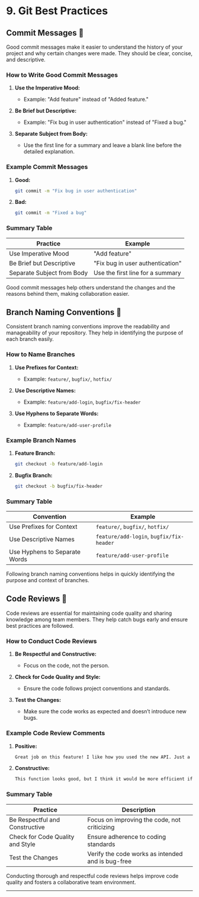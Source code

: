 # 9. Git Best Practices

## Commit Messages 📝

Good commit messages make it easier to understand the history of your project and why certain changes were made. They should be clear, concise, and descriptive.

### How to Write Good Commit Messages

1. **Use the Imperative Mood:**
   - Example: "Add feature" instead of "Added feature."

2. **Be Brief but Descriptive:**
   - Example: "Fix bug in user authentication" instead of "Fixed a bug."

3. **Separate Subject from Body:**
   - Use the first line for a summary and leave a blank line before the detailed explanation.

### Example Commit Messages

1. **Good:**
   ```sh
   git commit -m "Fix bug in user authentication"
   ```

2. **Bad:**
   ```sh
   git commit -m "Fixed a bug"
   ```

### Summary Table

| Practice                            | Example                                  |
|-------------------------------------|------------------------------------------|
| Use Imperative Mood                 | "Add feature"                            |
| Be Brief but Descriptive            | "Fix bug in user authentication"         |
| Separate Subject from Body          | Use the first line for a summary         |

Good commit messages help others understand the changes and the reasons behind them, making collaboration easier.

## Branch Naming Conventions 🌿

Consistent branch naming conventions improve the readability and manageability of your repository. They help in identifying the purpose of each branch easily.

### How to Name Branches

1. **Use Prefixes for Context:**
   - Example: `feature/`, `bugfix/`, `hotfix/`

2. **Use Descriptive Names:**
   - Example: `feature/add-login`, `bugfix/fix-header`

3. **Use Hyphens to Separate Words:**
   - Example: `feature/add-user-profile`

### Example Branch Names

1. **Feature Branch:**
   ```sh
   git checkout -b feature/add-login
   ```

2. **Bugfix Branch:**
   ```sh
   git checkout -b bugfix/fix-header
   ```

### Summary Table

| Convention                       | Example                                  |
|----------------------------------|------------------------------------------|
| Use Prefixes for Context         | `feature/`, `bugfix/`, `hotfix/`         |
| Use Descriptive Names            | `feature/add-login`, `bugfix/fix-header` |
| Use Hyphens to Separate Words    | `feature/add-user-profile`               |

Following branch naming conventions helps in quickly identifying the purpose and context of branches.

## Code Reviews 👀

Code reviews are essential for maintaining code quality and sharing knowledge among team members. They help catch bugs early and ensure best practices are followed.

### How to Conduct Code Reviews

1. **Be Respectful and Constructive:**
   - Focus on the code, not the person.

2. **Check for Code Quality and Style:**
   - Ensure the code follows project conventions and standards.

3. **Test the Changes:**
   - Make sure the code works as expected and doesn’t introduce new bugs.

### Example Code Review Comments

1. **Positive:**
   ```sh
   Great job on this feature! I like how you used the new API. Just a small suggestion: can we add a test case for edge case X?
   ```

2. **Constructive:**
   ```sh
   This function looks good, but I think it would be more efficient if we use a dictionary here. What do you think?
   ```

### Summary Table

| Practice                            | Description                                        |
|-------------------------------------|----------------------------------------------------|
| Be Respectful and Constructive      | Focus on improving the code, not criticizing       |
| Check for Code Quality and Style    | Ensure adherence to coding standards               |
| Test the Changes                    | Verify the code works as intended and is bug-free  |

Conducting thorough and respectful code reviews helps improve code quality and fosters a collaborative team environment.

---
